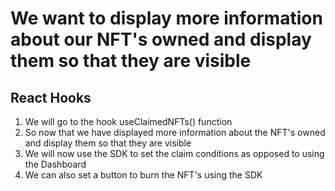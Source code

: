 # We want to display more information about our NFT's owned and display them so that they are visible

## React Hooks

1. We will go to the hook useClaimedNFTs() function
2. So now that we have displayed more information about the NFT's owned and display them so that they are visible
3. We will now use the SDK to set the claim conditions as opposed to using the Dashboard
4. We can also set a button to burn the NFT's using the SDK
